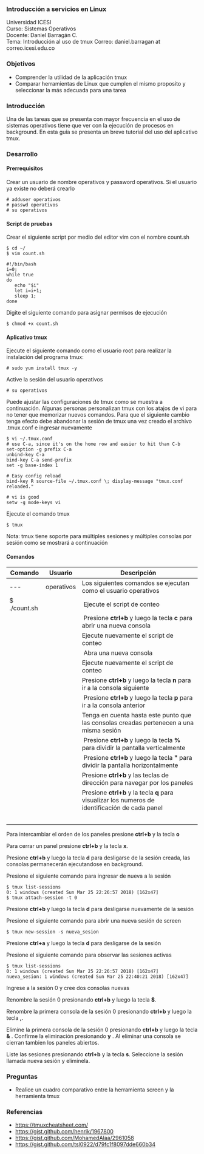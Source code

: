 ### Introducción a servicios en Linux
Universidad ICESI  
Curso: Sistemas Operativos  
Docente: Daniel Barragán C.  
Tema: Introducción al uso de tmux
Correo: daniel.barragan at correo.icesi.edu.co   

### Objetivos
* Comprender la utilidad de la aplicación tmux
* Comparar herramientas de Linux que cumplen el mismo proposito y seleccionar la más adecuada para una tarea

### Introducción
Una de las tareas que se presenta con mayor frecuencia en el uso de sistemas operativos tiene que ver con la ejecución de procesos en background. En esta guía se presenta un breve tutorial del uso del aplicativo tmux.

### Desarrollo

#### Prerrequisitos
Crear un usuario de nombre operativos y password operativos. Si el usuario ya existe no deberá crearlo

```
# adduser operativos
# passwd operativos
# su operativos
```

#### Script de pruebas
Crear el siguiente script por medio del editor vim con el nombre count.sh

```
$ cd ~/
$ vim count.sh
```
```
#!/bin/bash
i=0;
while true
do
   echo "$i"
   let i=i+1;
   sleep 1;
done
```

Digite el siguiente comando para asignar permisos de ejecución
```
$ chmod +x count.sh
```

#### Aplicativo tmux
Ejecute el siguiente comando como el usuario root para realizar la instalación del programa tmux:
```
# sudo yum install tmux -y
```
Active la sesión del usuario operativos
```
# su operativos
```

Puede ajustar las configuraciones de tmux como se muestra a continuación. Algunas personas personalizan tmux con los atajos de vi para no tener que memorizar nuevos comandos. Para que el siguiente cambio tenga efecto debe abandonar la sesión de tmux una vez creado el archivo .tmux.conf e ingresar nuevamente

```
$ vi ~/.tmux.conf
# use C-a, since it's on the home row and easier to hit than C-b
set-option -g prefix C-a
unbind-key C-a
bind-key C-a send-prefix
set -g base-index 1

# Easy config reload
bind-key R source-file ~/.tmux.conf \; display-message "tmux.conf reloaded."

# vi is good
setw -g mode-keys vi
```

Ejecute el comando tmux
```
$ tmux
```

Nota: tmux tiene soporte para múltiples sesiones y múltiples consolas por sesión como se mostrará a continuación

#### Comandos

| Comando   | Usuario | Descripción   |
|------|------|------|
| --- | operativos | Los siguientes comandos se ejecutan como el usuario operativos |
| $ ./count.sh | | Ejecute el script de conteo |
| | | Presione **ctrl+b** y luego la tecla **c** para abrir una nueva consola |
| | | Ejecute nuevamente el script de conteo |
| | | Abra una nueva consola |
| | | Ejecute nuevamente el script de conteo |
| | | Presione **ctrl+b** y luego la tecla **n** para ir a la consola siguiente |
| | | Presione **ctrl+b** y luego la tecla **p** para ir a la consola anterior |
| | | Tenga en cuenta hasta este punto que las consolas creadas pertenecen a una misma sesión |
| | | Presione **ctrl+b** y luego la tecla **%** para dividir la pantalla verticalmente |
| | | Presione **ctrl+b** y luego la tecla **"** para dividir la pantalla horizontalmente |
| | | Presione **ctrl+b** y las teclas de dirección para navegar por los paneles |
| | | Presione **ctrl+b** y la tecla **q** para visualizar los numeros de identificación de cada panel |
| | | |
| | | |
| | | |
| | | |
| | | |



Para intercambiar el orden de los paneles presione **ctrl+b** y la tecla **o**

Para cerrar un panel presione **ctrl+b** y la tecla **x**.

Presione **ctrl+b** y luego la tecla **d** para desligarse de la sesión creada, las consolas permanecerán ejecutandose en background.

Presione el siguiente comando para ingresar de nueva a la sesión
```
$ tmux list-sessions
0: 1 windows (created Sun Mar 25 22:26:57 2018) [162x47]
$ tmux attach-session -t 0
```
Presione **ctrl+b** y luego la tecla **d** para desligarse nuevamente de la sesión

Presione el siguiente comando para abrir una nueva sesión de screen
```
$ tmux new-session -s nueva_sesion
```
Presione **ctrl+a** y luego la tecla **d** para desligarse de la sesión

Presione el siguiente comando para observar las sesiones activas
```
$ tmux list-sessions
0: 1 windows (created Sun Mar 25 22:26:57 2018) [162x47]
nueva_sesion: 1 windows (created Sun Mar 25 22:40:21 2018) [162x47]
```

Ingrese a la sesión 0 y cree dos consolas nuevas

Renombre la sesión 0 presionando **ctrl+b** y luego la tecla **$**.

Renombre la primera consola de la sesión 0 presionando **ctrl+b** y luego la tecla **,**.

Elimíne la primera consola de la sesión 0 presionando **ctrl+b** y luego la tecla **&** . Confirme la eliminación presionando **y** . Al eliminar una consola se cierran tambien los paneles abiertos.

Liste las sesiones presionando **ctrl+b** y la tecla **s**. Seleccione la sesión llamada nueva sesión y elimínela.



### Preguntas
* Realice un cuadro comparativo entre la herramienta screen y la herramienta tmux

### Referencias
* https://tmuxcheatsheet.com/
* https://gist.github.com/henrik/1967800
* https://gist.github.com/MohamedAlaa/2961058
* https://gist.github.com/tsl0922/d79fc1f8097dde660b34
